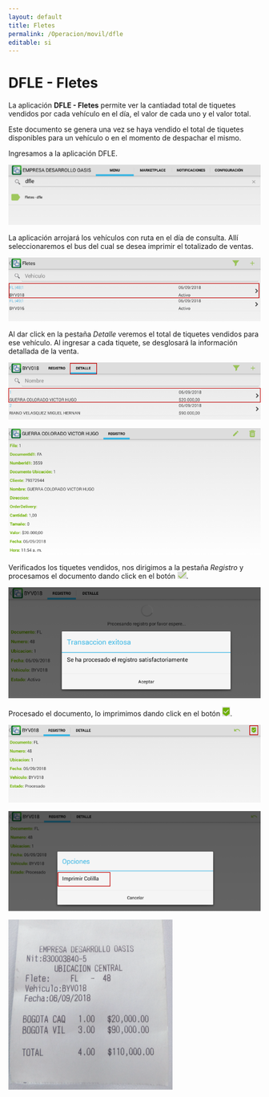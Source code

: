 ```yaml
---
layout: default
title: Fletes
permalink: /Operacion/movil/dfle
editable: si
---
```


# DFLE - Fletes

La aplicación **DFLE - Fletes** permite ver la cantiadad total de tiquetes vendidos por cada vehículo en el día, el valor de cada uno y el valor total.  

Este documento se genera una vez se haya vendido el total de tiquetes disponibles para un vehículo o en el momento de despachar el mismo.  

Ingresamos a la aplicación DFLE.  

![](dfle.png)

La aplicación arrojará los vehículos con ruta en el día de consulta. Allí seleccionaremos el bus del cual se desea imprimir el totalizado de ventas.  

![](dfle1.png)

Al dar click en la pestaña _Detalle_ veremos  el total de tiquetes vendidos para ese vehículo. Al ingresar a cada tiquete, se desglosará la información detallada de la venta.  

![](dfle2.png)

![](dfle3.png)

Verificados los tiquetes vendidos, nos dirigimos a la pestaña _Registro_ y procesamos el documento dando click en el botón ![](procesar.png).  

![](dfle4.png)

Procesado el documento, lo imprimimos dando click en el botón ![](imprimir1.png).  

![](dfle5.png)

![](dfle6.png)

![](dfle7.png)

